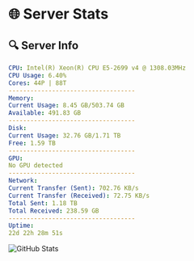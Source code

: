 # 🌐 Server Stats
## 🔍 Server Info
```yaml
CPU: Intel(R) Xeon(R) CPU E5-2699 v4 @ 1308.03MHz
CPU Usage: 6.40%
Cores: 44P | 88T
-----------------------------------
Memory:
Current Usage: 8.45 GB/503.74 GB
Available: 491.83 GB
-----------------------------------
Disk:
Current Usage: 32.76 GB/1.71 TB
Free: 1.59 TB
-----------------------------------
GPU:
No GPU detected
-----------------------------------
Network:
Current Transfer (Sent): 702.76 KB/s
Current Transfer (Received): 72.75 KB/s
Total Sent: 1.18 TB
Total Received: 238.59 GB
-----------------------------------
Uptime:
22d 22h 28m 51s
```
![GitHub Stats](https://img.shields.io/badge/Updated-2025-05-12_15:37:39-blue)